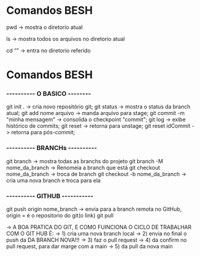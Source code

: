 # Comandos BESH

pwd    	-> mostra o diretorio atual

ls         -> mostra todos os arquivos no diretorio atual

cd “”   	-> entra no diretorio referido

# Comandos BESH

### ---------- O BASICO --------

git init .						    -> cria novo repositório git;
git status                     		-> mostra o status da branch atual;
git add nome arquivo            	-> manda arquivo para stage;
git commit -m "minha mensagem"     	-> consolida o checkpoint "commit";
git log                           	-> exibe histórico de commits;
git reset                        	-> retorna para unstage;
git reset idCommit             		-> retorna para pós-commit;


### ---------- BRANCHs ----------

git branch 					-> mostra todas as branchs do projeto
git branch -M nome_da_branch		-> Renomeia a branch que está
git checkout nome_da_branch			-> troca de branch
git checkout -b nome_da_branch		-> cria uma nova branch e troca para ela


### ---------- GITHUB -----------

git push origin nome_branch 		-> envia para a branch remota no GitHub, origin = é o repositorio do git(o link)
git pull

-> A BOA PRATICA DO GIT, E COMO FUINCIONA O CICLO DE TRABALHAR COM O GIT HUB É:
-> 1) cria uma nova branch local
-> 2) envia no final o push da DA BRANCH NOVA!!!
-> 3) faz o pull request 
-> 4) da confirm no pull request, para dar marge com a main
-> 5) da pull da nova main
